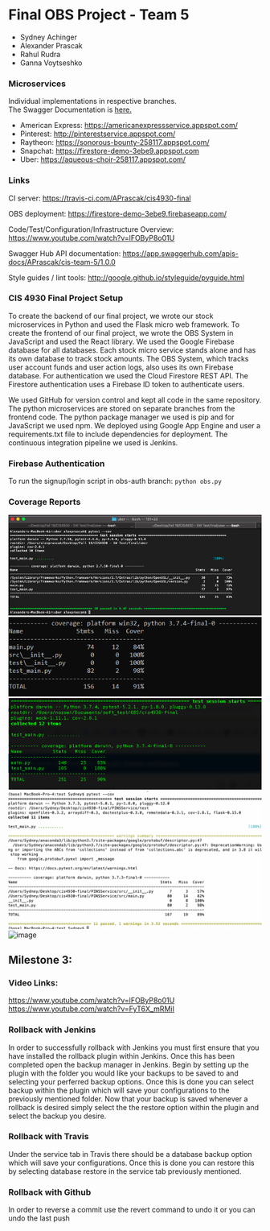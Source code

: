 # Final OBS Project - Team 5
* Sydney Achinger
* Alexander Prascak
* Rahul Rudra
* Ganna Voytseshko

### Microservices
Individual implementations in respective branches.  
The Swagger Documentation is [here.](https://app.swaggerhub.com/apis-docs/APrascak/cis-team-5/1.0.0)  
* American Express: https://americanexpressservice.appspot.com/  
* Pinterest: http://pinterestservice.appspot.com/  
* Raytheon:  https://sonorous-bounty-258117.appspot.com/
* Snapchat:  https://firestore-demo-3ebe9.appspot.com
* Uber: https://aqueous-choir-258117.appspot.com/  

### Links
CI server: https://travis-ci.com/APrascak/cis4930-final

OBS deployment: https://firestore-demo-3ebe9.firebaseapp.com/

Code/Test/Configuration/Infrastructure Overview: https://www.youtube.com/watch?v=lFOByP8o01U

Swagger Hub API documentation: https://app.swaggerhub.com/apis-docs/APrascak/cis-team-5/1.0.0

Style guides / lint tools: http://google.github.io/styleguide/pyguide.html

### CIS 4930 Final Project Setup
To create the backend of our final project, we wrote our stock microservices in Python and used the Flask micro web framework. To create the frontend of our final project, we wrote the OBS System in JavaScript and used the React library. We used the Google Firebase database for all databases. Each stock micro service stands alone and has its own database to track stock amounts. The OBS System, which tracks user account funds and user action logs, also uses its own Firebase database. For authentication we used the Cloud Firestore REST API. The Firestore authentication uses a Firebase ID token to authenticate users. 

We used GitHub for version control and kept all code in the same repository. The python microservices are stored on separate branches from the frontend code. The python package manager we used is pip and for JavaScript we used npm. We deployed using Google App Engine and user a requirements.txt file to include dependencies for deployment. The continuous integration pipeline we used is Jenkins.


### Firebase Authentication
To run the signup/login script in obs-auth branch: `python obs.py`

### Coverage Reports
![UBER coverage report](https://github.com/APrascak/cis4930-final/blob/uber/uber-coverage-report.png?raw=true)
![AMERICAN EXPRESS coverage report](https://github.com/APrascak/cis4930-final/blob/AmericanExpress/AXP-Coverage.PNG)
![RAYTHEON coverage report](https://github.com/APrascak/cis4930-final/blob/raytheon/coverage.png)
![PINTEREST coverage report](https://github.com/APrascak/cis4930-final/blob/master/Pinterest-Coverage.png)
![image](https://user-images.githubusercontent.com/42813401/69832779-1c287400-11fe-11ea-8f8e-278bafe2786a.png)

## Milestone 3:
### Video Links:
https://www.youtube.com/watch?v=lFOByP8o01U
https://www.youtube.com/watch?v=FyT6X_mRMiI
### Rollback with Jenkins
In order to successfully rollback with Jenkins you must first ensure that you have installed the rollback plugin within Jenkins. Once this has been completed open the backup manager in Jenkins. Begin by setting up the plugin with the folder you would like your backups to be saved to and selecting your perferred backup options. Once this is done you can select backup within the plugin which will save your configurations to the previously mentioned folder. Now that your backup is saved whenever a rollback is desired simply select the the restore option within the plugin and select the backup you desire.

### Rollback with Travis
Under the service tab in Travis there should be a database backup option which will save your configurations. Once this is done you can restore this by selecting database restore in the service tab previously mentioned.

### Rollback with Github
In order to reverse a commit use the revert command to undo it or you can undo the last push
